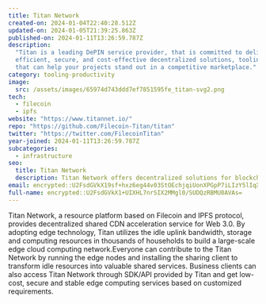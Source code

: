 ```yaml
---
title: Titan Network
created-on: 2024-01-04T22:40:28.512Z
updated-on: 2024-01-05T21:39:25.863Z
published-on: 2024-01-11T13:26:59.787Z
description:
  "Titan is a leading DePIN service provider, that is committed to delivering
  efficient, secure, and cost-effective decentralized solutions, tooling and resources
  that can help your projects stand out in a competitive marketplace."
category: tooling-productivity
image:
  src: /assets/images/65974d743ddd7ef7851595fe_titan-svg2.png
tech:
  - filecoin
  - ipfs
website: "https://www.titannet.io/"
repo: "https://github.com/Filecoin-Titan/titan"
twitter: "https://twitter.com/FilecoinTitan"
year-joined: 2024-01-11T13:26:59.787Z
subcategories:
  - infrastructure
seo:
  title: Titan Network
  description: Titan Network offers decentralized solutions for blockchain infrastructure.
email: encrypted::U2FsdGVkX19sf+hxz6eg44v03StOEchjqiUonXPGpP7iLIzY5lIqXsmMdBSDOJoW
full-name: encrypted::U2FsdGVkX1+UIXHL7nrSIX2MMgl0/SUDQzRBMU0AVAs=
---
```


Titan Network, a resource platform based on Filecoin and IPFS protocol, provides decentralized shared CDN acceleration service for Web 3.0. By adopting edge technology, Titan utilizes the idle uplink bandwidth, storage and computing resources in thousands of households to build a large-scale edge cloud computing network.Everyone can contribute to the Titan Network by running the edge nodes and installing the sharing client to transform idle resources into valuable shared services. Business clients can also access Titan Network through SDK/API provided by Titan and get low-cost, secure and stable edge computing services based on customized requirements.
